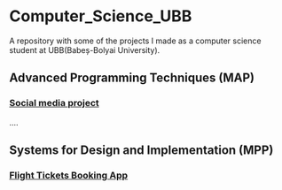 # Computer_Science_UBB
A repository with some of the projects I made as a computer science student at UBB(Babeș-Bolyai University).

##

## Advanced Programming Techniques (MAP)

### [Social media project](https://github.com/BarteS3300/SocialMedia)
....


## Systems for Design and Implementation (MPP)
### [Flight Tickets Booking App](https://github.com/BarteS3300/flight-tickets-booking-app-java)
